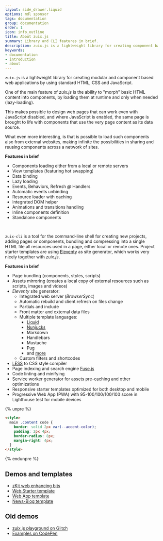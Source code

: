 ```yaml
---
layout: side_drawer.liquid
options: mdl sponsor
tags: documentation
group: documentation
order: 1
icon: info_outline
title: About zuix.js
summary: Library and CLI features in brief.
description: zuix.js is a lightweight library for creating component based web applications by using standard HTML, CSS and JavaScript.
keywords:
- documentation
- introduction
- about
---
```


`zuix.js` is a lightweight library for creating modular and component based web applications
by using standard HTML, CSS and JavaScript.

One of the main feature of *zuix.js* is the ability to "morph" basic HTML content into components,
by loading them at runtime and only when needed (lazy-loading).

This makes possible to design web pages that can work even with JavaScript disabled, and where JavaScript is enabled,
the same page is brought to life with components that use the very page content as its data source.

What even more interesting, is that is possible to load such components also from external websites, making infinite
the possibilities in sharing and reusing components across a network of sites.

**Features in brief**
- Components loading either from a local or remote servers
- View templates (featuring hot swapping)
- Data binding
- Lazy loading
- Events, Behaviors, Refresh *@* Handlers
- Automatic events unbinding
- Resource loader with caching
- Integrated DOM helper
- Animations and transitions handling
- Inline components definition
- Standalone components


&nbsp;

`zuix-cli` is a tool for the command-line shell for creating new projects, adding pages or components,
bundling and compressing into a single HTML file all resources used in a page, either local or remote ones.
Project starter templates are using [Eleventy](https://11ty.dev/) as site generator, which works very nicely
together with *zuix.js*.

**Features in brief**

- Page bundling (components, styles, scripts)
- Assets mirroring (creates a local copy of external resources such as scripts, images and videos)
- *Eleventy* site generator:
  * Integrated web server (*BrowserSync*)
  * Automatic rebuild and client refresh on files change
  * Partials and include
  * Front matter and external data files
  * Multiple template languages:
    - [Liquid](https://shopify.github.io/liquid/basics/introduction/)
    - [Nunjucks](https://mozilla.github.io/nunjucks/templating.html)
    - Markdown
    - Handlebars
    - Mustache
    - Pug
    - and [more](https://11ty.dev/docs/)
  * Custom filters and shortcodes
- [LESS](https://lesscss.org/) to CSS style compiler
- Page indexing and search engine [Fuse.js](https://fusejs.io/)
- Code linting and minifying
- Service worker generator for assets pre-caching and other optimizations
- Responsive starter templates optimized for both desktop and mobile
- Progressive Web App (PWA) with 95-100/100/100/100 score in Lighthouse test for mobile devices


{% unpre %}
```html
<style>
  main .content code {
    border: solid 2px var(--accent-color);
    padding: 2px 4px;
    border-radius: 8px;
    margin-right: 4px;
  }
</style>
```
{% endunpre %}


## Demos and templates

- [zKit web enhancing bits](https://zuixjs.github.io/zkit/)
- [Web Starter template](https://zuixjs.github.io/zuix-web-starter/)
- [Web App template](https://zuixjs.github.io/web-app/)
- [News-Blog template](https://zuixjs.github.io/news-blog/)


## Old demos

- [zuix.js playground on Glitch](https://glitch.com/@genemars)
- [Examples on CodePen](https://codepen.io/genielabs)
